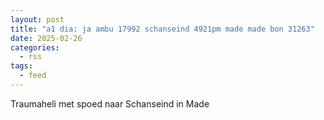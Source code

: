 ```yaml
---
layout: post
title: "a1 dia: ja ambu 17992 schanseind 4921pm made made bon 31263"
date: 2025-02-26
categories: 
  - rss
tags: 
  - feed
---
```


Traumaheli met spoed naar Schanseind in Made
